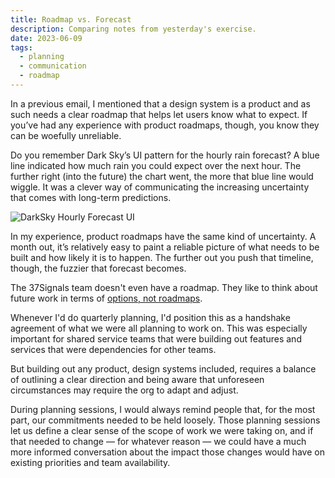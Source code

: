 ```yaml
---
title: Roadmap vs. Forecast
description: Comparing notes from yesterday's exercise.
date: 2023-06-09
tags:
  - planning
  - communication
  - roadmap
---
```


In a previous email, I mentioned that a design system is a product and as such needs a clear roadmap that helps let users know what to expect. If you’ve had any experience with product roadmaps, though, you know they can be woefully unreliable.

Do you remember Dark Sky’s UI pattern for the hourly rain forecast? A blue line indicated how much rain you could expect over the next hour. The further right (into the future) the chart went, the more that blue line would wiggle. It was a clever way of communicating the increasing uncertainty that comes with long-term predictions.

![DarkSky Hourly Forecast UI](https://practicaldesignsystems.com/assets/i/post-darksky-forecast-ui.png)

In my experience, product roadmaps have the same kind of uncertainty. A month out, it’s relatively easy to paint a reliable picture of what needs to be built and how likely it is to happen. The further out you push that timeline, though, the fuzzier that forecast becomes.

The 37Signals team doesn't even have a roadmap. They like to think about future work in terms of [options, not roadmaps](https://practicaldesignsystems.com/assets/i/post-darksky-forecast-ui.png).

Whenever I'd do quarterly planning, I'd position this as a handshake agreement of what we were all planning to work on. This was especially important for shared service teams that were building out features and services that were dependencies for other teams.

But building out any product, design systems included, requires a balance of outlining a clear direction and being aware that unforeseen circumstances may require the org to adapt and adjust.

During planning sessions, I would always remind people that, for the most part, our commitments needed to be held loosely. Those planning sessions let us define a clear sense of the scope of work we were taking on, and if that needed to change — for whatever reason — we could have a much more informed conversation about the impact those changes would have on existing priorities and team availability.